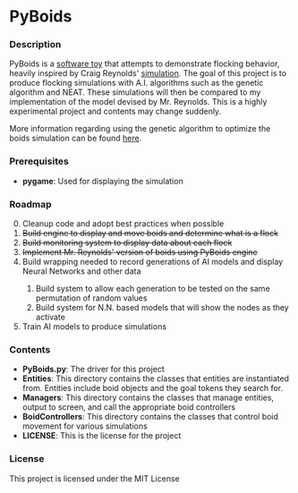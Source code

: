 # PyBoids

### Description
PyBoids is a [software toy](https://en.wikipedia.org/wiki/Toy_program "The heck is that?") that attempts to demonstrate flocking behavior, heavily inspired by Craig Reynolds' [simulation](https://www.red3d.com/cwr/boids/ "Mr. Reynold's boids").
The goal of this project is to produce flocking simulations with A.I. algorithms such as the genetic algorithm and NEAT.
These simulations will then be compared to my implementation of the model devised by Mr. Reynolds.
This is a highly experimental project and contents may change suddenly.

More information regarding using the genetic algorithm to optimize the boids simulation can be found [here](http://filipposanfilippo.inspitivity.com/publications/Optimisation_of_Boids_Swarm_Model_Based_on_Genetic_Algorithm_and_Particle_Swarm_Optimisation_Algorithm_Comparative_Study.pdf).

### Prerequisites
* **pygame**: Used for displaying the simulation


### Roadmap
<ol start = 0>
	<li> Cleanup code and adopt best practices when possible</li>
	<li><strike>Build engine to display and move boids and determine what is a flock</strike></li>
	<li><strike>Build monitoring system to display data about each flock</strike></li>
	<li><strike>Implement Mr. Reynolds' version of boids using PyBoids engine</strike></li>
    <li> Build wrapping needed to record generations of AI models and display Neural Networks and other data</li>
    <ol start = i>
        <li>Build system to allow each generation to be tested on the same permutation of random values</li>
        <li>Build system for N.N. based models that will show the nodes as they activate</li>
    </ol>
    <li>Train AI models to produce simulations</li>
</ol>



### Contents
* **PyBoids.py**: The driver for this project
* **Entities**: This directory contains the classes that entities are instantiated from. Entities include boid objects and the goal tokens they search for.
* **Managers**: This directory contains the classes that manage entities, output to screen, and call the appropriate boid controllers
* **BoidControllers**: This directory contains the classes that control boid movement for various simulations
* **LICENSE**: This is the license for the project

### License
This project is licensed under the MIT License